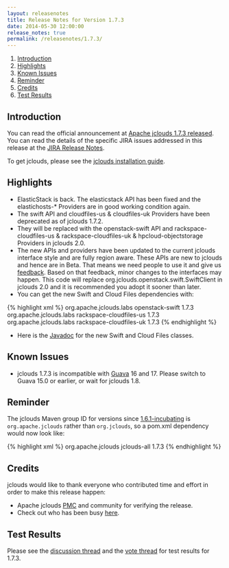 ```yaml
---
layout: releasenotes
title: Release Notes for Version 1.7.3
date: 2014-05-30 12:00:00
release_notes: true
permalink: /releasenotes/1.7.3/
---
```


1. [Introduction](#intro)
1. [Highlights](#highlights)
1. [Known Issues](#issues)
1. [Reminder](#reminder)
1. [Credits](#credits)
1. [Test Results](#test)

## <a id="intro"></a>Introduction

You can read the official announcement at [Apache jclouds 1.7.3 released](http://jclouds.markmail.org/message/6ormro7calbt5tjn). You can read the details of the specific JIRA issues addressed in this release at the [JIRA Release Notes](https://issues.apache.org/jira/issues/?jql=project%20%3D%20JCLOUDS%20AND%20fixVersion%20%3D%201.7.3).

To get jclouds, please see the [jclouds installation guide](/start/install/).

## <a id="highlights"></a>Highlights

* ElasticStack is back. The elasticstack API has been fixed and the elastichosts-* Providers are in good working condition again.
* The swift API and cloudfiles-us & cloudfiles-uk Providers have been deprecated as of jclouds 1.7.2.
* They will be replaced with the openstack-swift API and rackspace-cloudfiles-us & rackspace-cloudfiles-uk & hpcloud-objectstorage Providers in jclouds 2.0.
* The new APIs and providers have been updated to the current jclouds interface style and are fully region aware. These APIs are new to jclouds and hence are in Beta. That means we need people to use it and give us [feedback](/community/). Based on that feedback, minor changes to the interfaces may happen. This code will replace org.jclouds.openstack.swift.SwiftClient in jclouds 2.0 and it is recommended you adopt it sooner than later.
* You can get the new Swift and Cloud Files dependencies with:

{% highlight xml %}
<dependencies>
  <dependency>
    <groupId>org.apache.jclouds.labs</groupId>
    <artifactId>openstack-swift</artifactId>
    <version>1.7.3</version>
  </dependency>
  <dependency>
    <groupId>org.apache.jclouds.labs</groupId>
    <artifactId>rackspace-cloudfiles-us</artifactId>
    <version>1.7.3</version>
  </dependency>
  <dependency>
    <groupId>org.apache.jclouds.labs</groupId>
    <artifactId>rackspace-cloudfiles-uk</artifactId>
    <version>1.7.3</version>
  </dependency>
</dependencies>
{% endhighlight %}

* Here is the [Javadoc](/reference/javadoc/1.7.x/) for the new Swift and Cloud Files classes.

## <a id="issues"></a>Known Issues

* jclouds 1.7.3 is incompatible with [Guava](https://code.google.com/p/guava-libraries/) 16 and 17. Please switch to Guava 15.0 or earlier, or wait for jclouds 1.8.

## <a id="reminder"></a>Reminder

The jclouds Maven group ID for versions since [1.6.1-incubating](../1.6.1) is `org.apache.jclouds` rather than `org.jclouds`, so a pom.xml dependency would now look like:

{% highlight xml %}
<dependencies>
  <dependency>
    <groupId>org.apache.jclouds</groupId>
    <artifactId>jclouds-all</artifactId>
    <version>1.7.3</version>
  </dependency>
</dependencies>
{% endhighlight %}

## <a id="credits"></a>Credits

jclouds would like to thank everyone who contributed time and effort in order to make this release happen:

* Apache jclouds [PMC](http://people.apache.org/committers-by-project.html#jclouds-pmc) and community for verifying the release.
* Check out who has been busy [here](http://www.ohloh.net/p/jclouds/contributors?query=&sort=latest_commit).

## <a id="test"></a>Test Results

Please see the [discussion thread](http://jclouds.markmail.org/message/smznp6474kpojqeb) and the [vote thread](http://jclouds.markmail.org/message/ydekpm36pwaqpvbf) for test results for 1.7.3.

